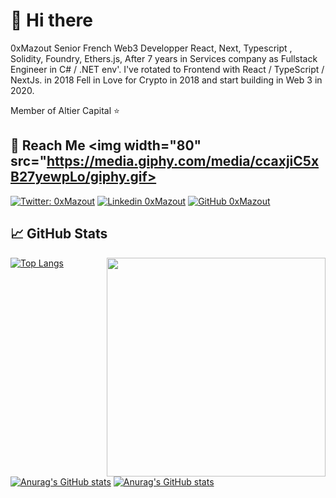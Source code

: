 # 👋 Hi there  

0xMazout Senior French Web3 Developper
React, Next, Typescript , Solidity, Foundry, Ethers.js,
After 7 years in Services company as Fullstack Engineer in C# / .NET env'. I've rotated to Frontend with React / TypeScript / NextJs. in 2018
Fell in Love for Crypto in 2018 and start building in Web 3 in 2020. 

Member of Altier Capital ⭐
## 🎯 Reach Me <img width="80" src="https://media.giphy.com/media/ccaxjiC5xB27yewpLo/giphy.gif>

[![Twitter: 0xMazout](https://img.shields.io/twitter/follow/0xMazout?style=social)](https://twitter.com/0xMazout)
[![Linkedin 0xMazout](https://img.shields.io/badge/Let%27s%20connect-0077B5?&logo=linkedin&style=flat)](https://www.linkedin.com/in/lucas-fabre-info/)
[![GitHub 0xMazout](https://img.shields.io/github/followers/0xMazout?label=follow%20me&style=social)](https://github.com/0xMazout)
<!-- <br><br> -->


## &#x1f4c8; GitHub Stats
<img align="right" width="350" src="https://media.giphy.com/media/UqYDZT2Sek7bXkL2On/giphy.gif">

[![Top Langs](https://github-readme-stats.vercel.app/api/top-langs/?username=0xMazout&layout=compact&hide=HTML,CSS,Typescript)](#)

[![Anurag's GitHub stats](https://github-readme-stats.vercel.app/api?username=0xMazout&count_private=true&show_icons=true&theme=transparent&text_color=000000&hide=issues&#gh-light-mode-only)](#)
[![Anurag's GitHub stats](https://github-readme-stats.vercel.app/api?username=0xMazout&count_private=true&show_icons=true&theme=tokyonight&hide=issues&#gh-dark-mode-only)](https://github.com/anuraghazra/github-readme-stats#gh-dark-mode-only)
